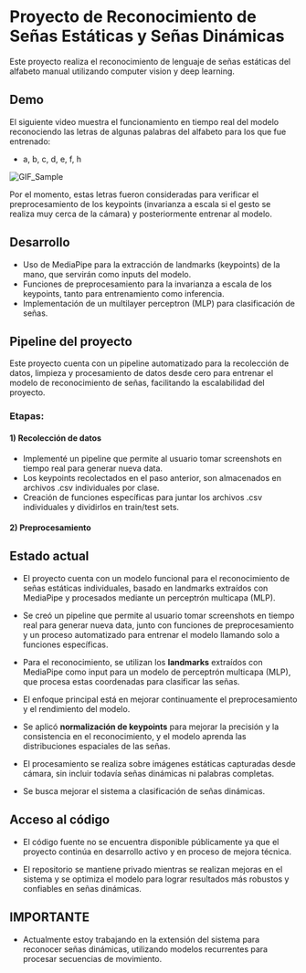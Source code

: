 # Proyecto de Reconocimiento de Señas Estáticas y Señas Dinámicas

Este proyecto realiza el reconocimiento de lenguaje de señas estáticas del alfabeto manual utilizando computer vision y deep learning.


## Demo

El siguiente video muestra el funcionamiento en tiempo real del modelo reconociendo las letras de algunas palabras del alfabeto para los que fue entrenado:
- a, b, c, d, e, f, h

![GIF_Sample](link)

Por el momento, estas letras fueron consideradas para verificar el preprocesamiento de los keypoints (invarianza a escala si el gesto se realiza muy cerca de la cámara) y posteriormente entrenar al modelo.  


## Desarrollo
- Uso de MediaPipe para la extracción de landmarks (keypoints) de la mano, que servirán como inputs del modelo.
- Funciones de preprocesamiento para la invarianza a escala de los keypoints, tanto para entrenamiento como inferencia.
- Implementación de un multilayer perceptron (MLP) para clasificación de señas.


## Pipeline del proyecto
Este proyecto cuenta con un pipeline automatizado para la recolección de datos, limpieza y procesamiento de datos desde cero para entrenar el modelo de reconocimiento de señas, facilitando la escalabilidad del proyecto.

### Etapas:
#### 1) Recolección de datos
- Implementé un pipeline que permite al usuario tomar screenshots en tiempo real para generar nueva data.
- Los keypoints recolectados en el paso anterior, son almacenados en archivos .csv individuales por clase.
- Creación de funciones específicas para juntar los archivos .csv individuales y dividirlos en train/test sets.

#### 2) Preprocesamiento






## Estado actual

- El proyecto cuenta con un modelo funcional para el reconocimiento de señas estáticas individuales, basado en landmarks extraídos con MediaPipe y procesados mediante un perceptrón multicapa (MLP).

- Se creó un pipeline que permite al usuario tomar screenshots en tiempo real para generar nueva data, junto con funciones de preprocesamiento y un proceso automatizado para entrenar el modelo llamando solo a funciones específicas.

- Para el reconocimiento, se utilizan los **landmarks** extraídos con MediaPipe como input para un modelo de perceptrón multicapa (MLP), que procesa estas coordenadas para clasificar las señas.

- El enfoque principal está en mejorar continuamente el preprocesamiento y el rendimiento del modelo.

- Se aplicó **normalización de keypoints** para mejorar la precisión y la consistencia en el reconocimiento, y el modelo aprenda las distribuciones espaciales de las señas.

- El procesamiento se realiza sobre imágenes estáticas capturadas desde cámara, sin incluir todavía señas dinámicas ni palabras completas.

- Se busca mejorar el sistema a clasificación de señas dinámicas.
  
## Acceso al código

- El código fuente no se encuentra disponible públicamente ya que el proyecto continúa en desarrollo activo y en proceso de mejora técnica.

- El repositorio se mantiene privado mientras se realizan mejoras en el sistema y se optimiza el modelo para lograr resultados más robustos y confiables en señas dinámicas.

## IMPORTANTE

- Actualmente estoy trabajando en la extensión del sistema para reconocer señas dinámicas, utilizando modelos recurrentes para procesar secuencias de movimiento.

